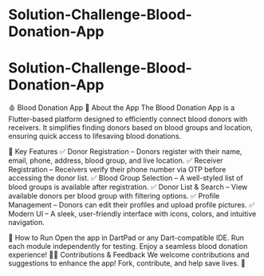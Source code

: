 # Solution-Challenge-Blood-Donation-App

# Solution-Challenge-Blood-Donation-App
🩸 Blood Donation App
📌 About the App
The Blood Donation App is a Flutter-based platform designed to efficiently connect blood donors with receivers. It simplifies finding donors based on blood groups and location, ensuring quick access to lifesaving blood donations.

🌟 Key Features
✅ Donor Registration – Donors register with their name, email, phone, address, blood group, and live location.
✅ Receiver Registration – Receivers verify their phone number via OTP before accessing the donor list.
✅ Blood Group Selection – A well-styled list of blood groups is available after registration.
✅ Donor List & Search – View available donors per blood group with filtering options.
✅ Profile Management – Donors can edit their profiles and upload profile pictures.
✅ Modern UI – A sleek, user-friendly interface with icons, colors, and intuitive navigation.

🚀 How to Run
Open the app in DartPad or any Dart-compatible IDE.
Run each module independently for testing.
Enjoy a seamless blood donation experience!
👨‍💻 Contributions & Feedback
We welcome contributions and suggestions to enhance the app! Fork, contribute, and help save lives. 💖
